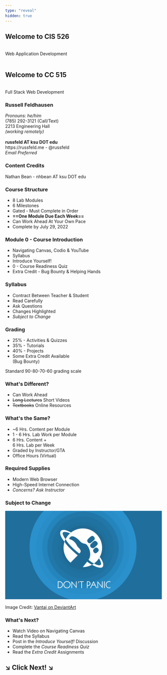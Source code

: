 ```yaml
---
type: "reveal"
hidden: true
---
```

<section>
	<h2>Welcome to CIS 526</h2><br>Web Application Development<br><br>
	<h2>Welcome to CC 515</h2><br>Full Stack Web Development
</section>
<section>
	<h3>Russell Feldhausen</h3>
	<p>
	  <i>Pronouns: he/him</i><br>
		(785) 292-3121 (Call/Text)<br>
		2213 Engineering Hall<br>
		<i>(working remotely)</i><br>
		<br>
		<b>russfeld AT ksu DOT edu</b><br>
		https://russfeld.me  -  @russfeld<br>
		<i>Email Preferred</i>
	</p>
</section>
<section>
	<h3>Content Credits</h3>
	Nathan Bean - nhbean AT ksu DOT edu<br>
</section>
<section>
	<h3>Course Structure</h3>
	<ul>
		<li>8 Lab Modules</li>
		<li>6 Milestones
		<li>Gated - Must Complete in Order</li>
		<li><b>==One Module Due Each Week==</b></li>
		<li>Can Work Ahead At Your Own Pace</li>
		<li>Complete by July 29, 2022</li>
	</ul>
</section>
<section>
	<h3>Module 0 - Course Introduction</h3>
	<ul>
		<li>Navigating Canvas, Codio & YouTube</li>
		<li>Syllabus</li>
		<li>Introduce Yourself!</li>
		<li>0 - Course Readiness Quiz</li>
		<li>Extra Credit - Bug Bounty & Helping Hands</li>
	</ul>
</section>
<section>
	<h3>Syllabus</h3>
	<ul>
		<li>Contract Between Teacher & Student</li>
		<li>Read Carefully</li>
		<li>Ask Questions</li>
		<li>Changes Highlighted</li>
		<li><i>Subject to Change</i></li>
	</ul>
</section>
<section>
	<h3>Grading</h3>
	<ul>
		<li>25% - Activities & Quizzes</li>
		<li>35% - Tutorials</li>
		<li>40% - Projects</li>
		<li>Some Extra Credit Available<br>(Bug Bounty)</li>
	</ul>
	<p>Standard 90-80-70-60 grading scale</p>
</section>
<section>
	<h3>What's Different?</h3>
	<ul>
		<li>Can Work Ahead</li>
		<li><del>Long Lectures</del> Short Videos</li>
		<li><del>Textbooks</del> Online Resources</li>
	</ul>
</section>
<section>
	<h3>What's the Same?</h3>
	<ul>
		<li>~6 Hrs. Content per Module</li>
		<li>1 - 6 Hrs. Lab Work per Module</li>
		<li>6 Hrs. Content +<br>6 Hrs. Lab per Week</li>
		<li>Graded by Instructor/GTA</li>
		<li>Office Hours (Virtual)</li>
	</ul>
</section>
<section>
	<h3>Required Supplies</h3>
	<ul>
		<li>Modern Web Browser</li>
		<li>High-Speed Internet Connection</li>
		<li><i>Concerns? Ask Instructor</i></li>
	</ul>
</section>
<section>
	<h3>Subject to Change</h3>
	<img class="stretch" src="/images/dontpanic_vantaj.jpg">
	<p class="imagecredit">Image Credit: <a href="http://vantaj.deviantart.com/art/Don-t-Panic-Wallpaper-267836839">Vantaj on DeviantArt</a></p>
</section>
<section>
	<h3>What's Next?</h3>
	<ul>
		<li>Watch Video on Navigating Canvas</li>
		<li>Read the Syllabus</li>
		<li>Post in the <i>Introduce Yourself!</i> Discussion</li>
		<li>Complete the <i>Course Readiness Quiz</i></li>
		<li>Read the <i>Extra Credit</i> Assignments</li>
	</ul>
</section>
<section>
	<h1> &#8600; Click Next! &#8600;</h1>
</section>
